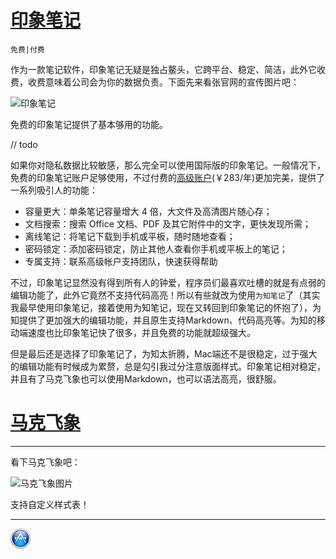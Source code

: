 # [印象笔记](https://www.yinxiang.com/)

`免费|付费`

作为一款笔记软件，印象笔记无疑是独占鳌头，它跨平台、稳定、简洁，此外它收费，收费意味着公司会为你的数据负责。下面先来看张官网的宣传图片吧：

![印象笔记][1]

免费的印象笔记提供了基本够用的功能。

// todo

如果你对隐私数据比较敏感，那么完全可以使用国际版的印象笔记。一般情况下，免费的印象笔记账户足够使用，不过付费的[高级账户](https://www.yinxiang.com/premium/)(￥283/年)更加完美，提供了一系列吸引人的功能：

* 容量更大：单条笔记容量增大 4 倍，大文件及高清图片随心存；
* 文档搜索：搜索 Office 文档、PDF 及其它附件中的文字，更快发现所需；
* 离线笔记：将笔记下载到手机或平板，随时随地查看；
* 密码锁定：添加密码锁定，防止其他人查看你手机或平板上的笔记；
* 专属支持：联系高级帐户支持团队，快速获得帮助

不过，印象笔记显然没有得到所有人的钟爱，程序员们最喜欢吐槽的就是有点弱的编辑功能了，此外它竟然不支持代码高亮！所以有些就改为使用`为知笔记`了（其实我最早使用印象笔记，接着使用为知笔记，现在又转回到印象笔记的怀抱了），为知提供了更加强大的编辑功能，并且原生支持Markdown、代码高亮等。为知的移动端速度也比印象笔记快了很多，并且免费的功能就超级强大。

但是最后还是选择了印象笔记了，为知太折腾，Mac端还不是很稳定，过于强大的编辑功能有时候成为累赘，总是勾引我过分注意版面样式。印象笔记相对稳定，并且有了马克飞象也可以使用Markdown，也可以语法高亮，很舒服。

# [马克飞象](http://maxiang.info/)
---

看下马克飞象吧：

![马克飞象图片][2]

支持自定义样式表！

[1]: http://xuelangzf-github.qiniudn.com/2014-11-11_yinxiang.png
[2]: http://xuelangzf-github.qiniudn.com/2014-11-11_marxico.png

---
[![](../resource/apps.png)](http://github.com/xuelangZF/MacOSX/blob/gh-pages/apps/apps_summary.md)